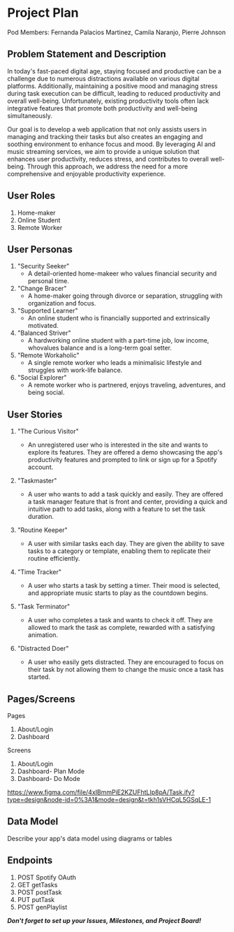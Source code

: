 # Project Plan

Pod Members: Fernanda Palacios Martinez, Camila Naranjo, Pierre Johnson

## Problem Statement and Description

In today's fast-paced digital age, staying focused and productive can be a challenge due to numerous distractions available on various digital platforms. Additionally, maintaining a positive mood and managing stress during task execution can be difficult, leading to reduced productivity and overall well-being. Unfortunately, existing productivity tools often lack integrative features that promote both productivity and well-being simultaneously.

Our goal is to develop a web application that not only assists users in managing and tracking their tasks but also creates an engaging and soothing environment to enhance focus and mood. By leveraging AI and music streaming services, we aim to provide a unique solution that enhances user productivity, reduces stress, and contributes to overall well-being. Through this approach, we address the need for a more comprehensive and enjoyable productivity experience.

## User Roles

1. Home-maker
2. Online Student
3. Remote Worker

## User Personas

1. "Security Seeker"
   - A detail-oriented home-makeer who values financial security and personal time.
2. "Change Bracer"
   - A home-maker going through divorce or separation, struggling with organization and focus.
3. "Supported Learner"
   - An online student who is financially supported and extrinsically motivated.
4. "Balanced Striver"
   - A hardworking online student with a part-time job, low income, whovalues balance and is a long-term goal setter. 
5. "Remote Workaholic"
   - A single remote worker who leads a minimalisic lifestyle and struggles with work-life balance.
6. "Social Explorer"
   - A remote worker who is partnered, enjoys traveling, adventures, and being social.

## User Stories

1. "The Curious Visitor"
   - An unregistered user who is interested in the site and wants to explore its features. They are offered a demo showcasing the app's productivity features and prompted to link or sign up for a Spotify account.

2. "Taskmaster"
   - A user who wants to add a task quickly and easily. They are offered a task manager feature that is front and center, providing a quick and intuitive path to add tasks, along with a feature to set the task duration.

3. "Routine Keeper"
   - A user with similar tasks each day. They are given the ability to save tasks to a category or template, enabling them to replicate their routine efficiently.

4. "Time Tracker"
   - A user who starts a task by setting a timer. Their mood is selected, and appropriate music starts to play as the countdown begins.

5. "Task Terminator"
    - A user who completes a task and wants to check it off. They are allowed to mark the task as complete, rewarded with a satisfying animation.

6. "Distracted Doer"
    - A user who easily gets distracted. They are encouraged to focus on their task by not allowing them to change the music once a task has started.

## Pages/Screens

Pages
1. About/Login
2. Dashboard

Screens
1. About/Login
2. Dashboard- Plan Mode
3. Dashboard- Do Mode

https://www.figma.com/file/4xIBmmPiE2KZUFhtLIp8pA/Task.ify?type=design&node-id=0%3A1&mode=design&t=tkh1sVHCqL5GSqLE-1

## Data Model

Describe your app's data model using diagrams or tables

## Endpoints

1. POST Spotify OAuth
2. GET getTasks
3. POST postTask
4. PUT putTask
5. POST genPlaylist

***Don't forget to set up your Issues, Milestones, and Project Board!***
